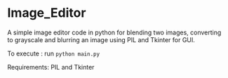 # Image_Editor
A simple image editor code in python for blending two images, converting to grayscale and blurring an image using PIL and Tkinter for GUI.

To execute : run `python main.py`

Requirements: PIL and Tkinter
